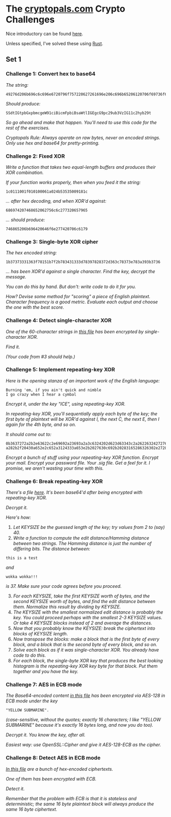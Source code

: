 # The [cryptopals.com](https://cryptopals.com) Crypto Challenges

Nice introductory can be found [here](https://blog.pinboard.in/2013/04/the_matasano_crypto_challenges/).

Unless specified, I've solved these using [Rust](https://www.rust-lang.org/).

## Set 1

### Challenge 1: Convert hex to base64

_The string:_
```
49276d206b696c6c696e6720796f757220627261696e206c696b65206120706f69736f6e6f7573206d757368726f6f6d
```
_Should produce:_
```
SSdtIGtpbGxpbmcgeW91ciBicmFpbiBsaWtlIGEgcG9pc29ub3VzIG11c2hyb29t
```

_So go ahead and make that happen. You'll need to use this code for the rest of the exercises._

_Cryptopals Rule: Always operate on raw bytes, never on encoded strings. Only use hex and base64 for pretty-printing._

### Challenge 2: Fixed XOR

_Write a function that takes two equal-length buffers and produces their XOR combination._

_If your function works properly, then when you feed it the string:_
```
1c0111001f010100061a024b53535009181c
```

_... after hex decoding, and when XOR'd against:_
```
686974207468652062756c6c277320657965
```

_... should produce:_
```
746865206b696420646f6e277420706c6179
```

### Challenge 3: Single-byte XOR cipher

_The hex encoded string:_
```
1b37373331363f78151b7f2b783431333d78397828372d363c78373e783a393b3736
```

_... has been XOR'd against a single character. Find the key, decrypt the message._

_You can do this by hand. But don't: write code to do it for you._

_How? Devise some method for "scoring" a piece of English plaintext. Character frequency is a good metric. Evaluate each output and choose the one with the best score._

### Challenge 4: Detect single-character XOR

_One of the 60-character strings in [this file](https://raw.githubusercontent.com/jeffrade/cryptopals/master/challenge-data/4.txt) has been encrypted by single-character XOR._

_Find it._

_(Your code from #3 should help.)_

### Challenge 5: Implement repeating-key XOR

_Here is the opening stanza of an important work of the English language:_
```
Burning 'em, if you ain't quick and nimble
I go crazy when I hear a cymbal
```

_Encrypt it, under the key "ICE", using repeating-key XOR._

_In repeating-key XOR, you'll sequentially apply each byte of the key; the first byte of plaintext will be XOR'd against I, the next C, the next E, then I again for the 4th byte, and so on._

_It should come out to:_
```
0b3637272a2b2e63622c2e69692a23693a2a3c6324202d623d63343c2a26226324272765272
a282b2f20430a652e2c652a3124333a653e2b2027630c692b20283165286326302e27282f
```

_Encrypt a bunch of stuff using your repeating-key XOR function. Encrypt your mail. Encrypt your password file. Your .sig file. Get a feel for it. I promise, we aren't wasting your time with this._

### Challenge 6: Break repeating-key XOR

_There's a file [here](https://raw.githubusercontent.com/jeffrade/cryptopals/master/challenge-data/6.txt). It's been base64'd after being encrypted with repeating-key XOR._

_Decrypt it._

_Here's how:_

1. _Let KEYSIZE be the guessed length of the key; try values from 2 to (say) 40._
2. _Write a function to compute the edit distance/Hamming distance between two strings. The Hamming distance is just the number of differing bits. The distance between:_
```
this is a test
```
 _and_
```
wokka wokka!!!
```
 _is 37. Make sure your code agrees before you proceed._

3. _For each KEYSIZE, take the first KEYSIZE worth of bytes, and the second KEYSIZE worth of bytes, and find the edit distance between them. Normalize this result by dividing by KEYSIZE._
4. _The KEYSIZE with the smallest normalized edit distance is probably the key. You could proceed perhaps with the smallest 2-3 KEYSIZE values. Or take 4 KEYSIZE blocks instead of 2 and average the distances._
5. _Now that you probably know the KEYSIZE: break the ciphertext into blocks of KEYSIZE length_.
6. _Now transpose the blocks: make a block that is the first byte of every block, and a block that is the second byte of every block, and so on._
7. _Solve each block as if it was single-character XOR. You already have code to do this._
8. _For each block, the single-byte XOR key that produces the best looking histogram is the repeating-key XOR key byte for that block. Put them together and you have the key._

### Challenge 7: AES in ECB mode

_The Base64-encoded content [in this file](https://raw.githubusercontent.com/jeffrade/cryptopals/master/challenge-data/7.txt) has been encrypted via AES-128 in ECB mode under the key_
```
"YELLOW SUBMARINE".
```
_(case-sensitive, without the quotes; exactly 16 characters; I like "YELLOW SUBMARINE" because it's exactly 16 bytes long, and now you do too)._

_Decrypt it. You know the key, after all._

_Easiest way: use OpenSSL::Cipher and give it AES-128-ECB as the cipher._

### Challenge 8: Detect AES in ECB mode

_[In this file](https://raw.githubusercontent.com/jeffrade/cryptopals/master/challenge-data/8.txt) are a bunch of hex-encoded ciphertexts._

_One of them has been encrypted with ECB._

_Detect it._

_Remember that the problem with ECB is that it is stateless and deterministic; the same 16 byte plaintext block will always produce the same 16 byte ciphertext._
